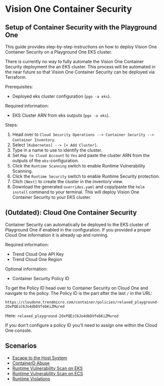# Vision One Container Security



## Setup of Container Security with the Playground One

This guide provides step-by-step instructions on how to deploy Vision One Container Security on a Playground One EKS cluster.

There is currently no way to fully automate the Vision One Container Security deployment the an EKS cluster. This process will be automated in the near future so that Vision One Container Security can be deployed via Terraform.

Prerequisites:

- Deployed eks cluster configuration (`pgo -a eks`).

Required information:

- EKS Cluster ARN from eks outputs (`pgo -o eks`).

Steps:

1. Head over to `Cloud Security Operations --> Container Security --> Container Inventory`.
2. Select `[Kubernetes] --> [+ Add Cluster]`.
3. Type in a name to use to identify the cluster.
4. Set `Map to Cloud Account` to `Yes` and paste the cluster ARN from the outputs of the `eks`-configuration.
5. Click the `Runtime Scanning` switch to enable Runtime Vulnerability Scanning.
6. Click the `Runtime Security` switch to enable Runtime Security protection.
7. Clich `[Next]` to create the cluster in the inventory view.
8. Download the generated `overrides.yaml` and copy/paste the `helm install` command to your terminal. This will deploy Vision One Container Security to your EKS cluster.

## (Outdated): Cloud One Container Security

Container Security can automatically be deployed to the EKS cluster of Playground One if enabled in the configuration. If you provided a proper Cloud One information it is already up and running.

Required information:

- Trend Cloud One API Key
- Trend Cloud One Region

Optional information:

- Container Security Policy ID

To get the Policy ID head over to Container Security on Cloud One and navigate to the policy. The Policy ID is the part after the last `/` in the URL:

```ascii
https://cloudone.trendmicro.com/container/policies/relaxed_playground-2OxPQEiC6Jo4dbDVfebKiZMured
```

Here: `relaxed_playground-2OxPQEiC6Jo4dbDVfebKiZMured`

If you don't configure a policy ID you'll need to assign one within the Cloud One console.

## Scenarios

- [Escape to the Host System](../scenarios/container-security-eks-escape.md)
- [ContainerD Abuse](../scenarios/container-security-eks-dind-exploitation.md)
- [Runtime Vulnerability Scan on EKS](../scenarios/container-security-eks-runtime-vulnerability.md)
- [Runtime Vulnerability Scan on ECS](../scenarios/container-security-ecs-runtime-vulnerability.md)
- [Runtime Violations](../scenarios/container-security-eks-runtime-violations.md)
